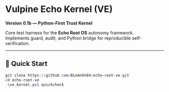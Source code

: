 ﻿# Vulpine Echo Kernel (VE)
**Version 0.1b — Python-First Trust Kernel**

Core test harness for the **Echo Root OS** autonomy framework.  
Implements guard, audit, and Python bridge for reproducible self-verification.

---

## 🔧 Quick Start
```powershell
git clone https://github.com/BioAnkh84/echo-root-ve.git
cd echo-root-ve
.\ve_kernel.ps1 quickcheck

